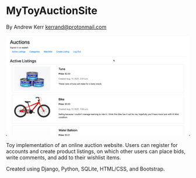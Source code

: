 MyToyAuctionSite
================
By Andrew Kerr <kerrand@protonmail.com>

![Screenshot not available](img/auctionsite.jpg)


Toy implementation of an online auction website. Users can register
for accounts and create product listings, on which other users can place
bids, write comments, and add to their wishlist items.

Created using Django, Python, SQLite, HTML/CSS, and Bootstrap.
